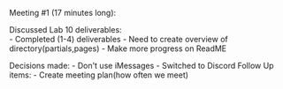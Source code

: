 Meeting #1 (17 minutes long):
 
Discussed Lab 10 deliverables:         
    - Completed (1-4) deliverables
    - Need to create overview of directory(partials,pages)
	- Make more progress on ReadME

Decisions made: 
    - Don't use iMessages
    - Switched to Discord 
Follow Up items:
    - Create meeting plan(how often we meet)




